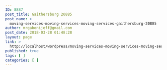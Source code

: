 ```yaml
---
ID: 8887
post_title: Gaithersburg 20885
post_name: >
  moving-services-moving-services-moving-services-gaithersburg-20885
author: mrgabonijeff@gmail.com
post_date: 2018-03-28 01:48:28
layout: page
link: >
  http://localhost/wordpress/moving-services-moving-services-moving-services-gaithersburg-20885/
published: true
tags: [ ]
categories: [ ]
---
```

